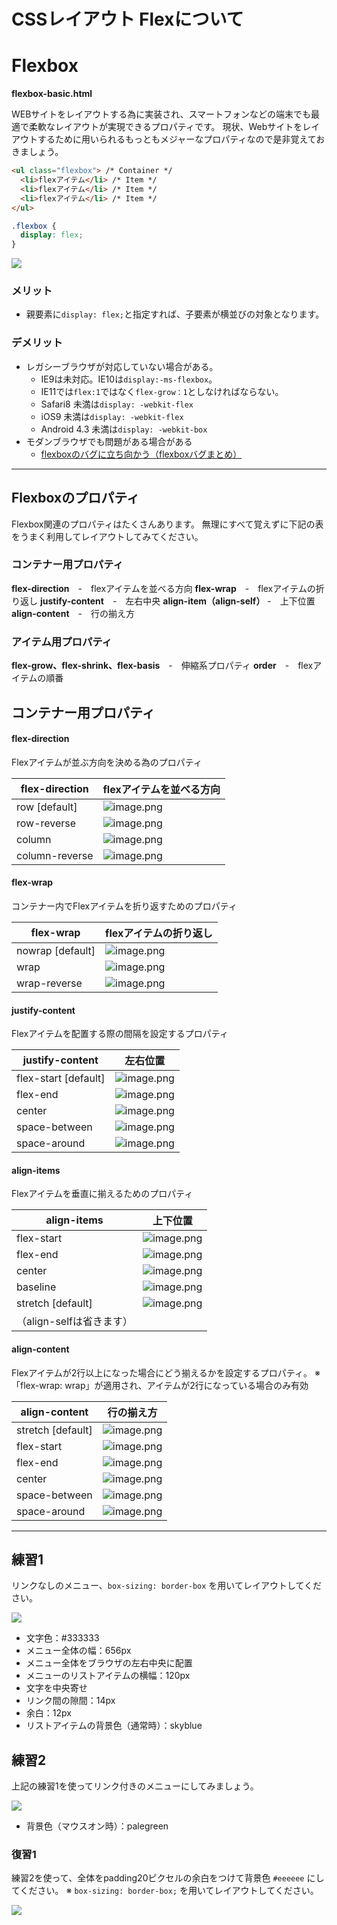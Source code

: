 # CSSレイアウト Flexについて


# Flexbox

**flexbox-basic.html**

WEBサイトをレイアウトする為に実装され、スマートフォンなどの端末でも最適で柔軟なレイアウトが実現できるプロパティです。
現状、Webサイトをレイアウトするために用いられるもっともメジャーなプロパティなので是非覚えておきましょう。


```html
<ul class="flexbox"> /* Container */
  <li>flexアイテム</li> /* Item */
  <li>flexアイテム</li> /* Item */
  <li>flexアイテム</li> /* Item */
</ul>
```
```css
.flexbox {
  display: flex;
}
```


![](https://d2mxuefqeaa7sj.cloudfront.net/s_7DF33F8944F50DBBBCAFB844350AD0F55F2410F15DD00441E5D5AD6381F014B7_1522047628382_flex-container.png)




### メリット

- 親要素に`display: flex;`と指定すれば、子要素が横並びの対象となります。

### デメリット

- レガシーブラウザが対応していない場合がある。
    - IE9は未対応。IE10は`display:-ms-flexbox`。
    - IE11では`flex:1`ではなく`flex-grow：1`としなければならない。
    - Safari8 未満は`display: -webkit-flex`
    - iOS9 未満は`display: -webkit-flex`
    - Android 4.3 未満は`display: -webkit-box`
- モダンブラウザでも問題がある場合がある
    - [flexboxのバグに立ち向かう（flexboxバグまとめ）](https://qiita.com/hashrock/items/189db03021b0f565ae27)

---


## Flexboxのプロパティ

Flexbox関連のプロパティはたくさんあります。
無理にすべて覚えずに下記の表をうまく利用してレイアウトしてみてください。

### コンテナー用プロパティ

**flex-direction**　-　flexアイテムを並べる方向
**flex-wrap**　-　flexアイテムの折り返し
**justify-content**　-　左右中央
**align-item（align-self）** -　上下位置
**align-content**　-　行の揃え方

### アイテム用プロパティ

**flex-grow、flex-shrink、flex-basis**　-　伸縮系プロパティ
**order**　-　flexアイテムの順番



## **コンテナー用プロパティ**

#### flex-direction

Flexアイテムが並ぶ方向を決める為のプロパティ

| flex-direction | flexアイテムを並べる方向                                                                                            |
| -------------- | --------------------------------------------------------------------------------------------------------- |
| row [default]  | ![image.png](https://qiita-image-store.s3.amazonaws.com/0/74438/57e22cbd-7ba4-5121-553f-cd9161ffbc02.png) |
| row-reverse    | ![image.png](https://qiita-image-store.s3.amazonaws.com/0/74438/38ee241c-5cba-2bad-d74b-d1754ace5967.png) |
| column         | ![image.png](https://qiita-image-store.s3.amazonaws.com/0/74438/08a6608c-ac40-c4d0-8ca7-95967c73d03b.png) |
| column-reverse | ![image.png](https://qiita-image-store.s3.amazonaws.com/0/74438/8be9ed65-fe5f-d1df-c274-3435a7297005.png) |




#### flex-wrap

コンテナー内でFlexアイテムを折り返すためのプロパティ

| flex-wrap        | flexアイテムの折り返し                                                                                             |
| ---------------- | --------------------------------------------------------------------------------------------------------- |
| nowrap [default] | ![image.png](https://qiita-image-store.s3.amazonaws.com/0/74438/efbb089e-4f4c-7ed4-84cb-1e845fcbdc0c.png) |
| wrap             | ![image.png](https://qiita-image-store.s3.amazonaws.com/0/74438/42444a24-4fb3-0860-a712-2de2d30e7516.png) |
| wrap-reverse     | ![image.png](https://qiita-image-store.s3.amazonaws.com/0/74438/39990523-9290-9615-1b0a-fc641121e3bd.png) |




#### justify-content

Flexアイテムを配置する際の間隔を設定するプロパティ

| justify-content      | 左右位置                                                                                                      |
| -------------------- | --------------------------------------------------------------------------------------------------------- |
| flex-start [default] | ![image.png](https://qiita-image-store.s3.amazonaws.com/0/74438/851768c5-3c07-af75-35b5-e150cb122e6a.png) |
| flex-end             | ![image.png](https://qiita-image-store.s3.amazonaws.com/0/74438/164bd56c-8241-a28e-2c19-0d377f25be43.png) |
| center               | ![image.png](https://qiita-image-store.s3.amazonaws.com/0/74438/0b819396-e77e-b31c-8765-a03a6acff0de.png) |
| space-between        | ![image.png](https://qiita-image-store.s3.amazonaws.com/0/74438/c8d7c93a-7c63-61c2-e1d1-c83b6f378952.png) |
| space-around         | ![image.png](https://qiita-image-store.s3.amazonaws.com/0/74438/150b3a82-c944-3106-4a93-09a24c69a04e.png) |





#### align-items

Flexアイテムを垂直に揃えるためのプロパティ

| align-items       | 上下位置                                                                                                      |
| ----------------- | --------------------------------------------------------------------------------------------------------- |
| flex-start        | ![image.png](https://qiita-image-store.s3.amazonaws.com/0/74438/8c35a611-6b8b-cf05-c8c1-971dbe6cb2f7.png) |
| flex-end          | ![image.png](https://qiita-image-store.s3.amazonaws.com/0/74438/a2af6bfc-0974-15ce-9f1d-e8567ac786a8.png) |
| center            | ![image.png](https://qiita-image-store.s3.amazonaws.com/0/74438/c03b27cc-f3c0-513e-8625-85840e587e32.png) |
| baseline          | ![image.png](https://qiita-image-store.s3.amazonaws.com/0/74438/fa411e4f-a014-8705-ff32-70cb3a3249e2.png) |
| stretch [default] | ![image.png](https://qiita-image-store.s3.amazonaws.com/0/74438/fbcb370a-7c06-530f-fc21-0391c22dbb7f.png) |
| （align-selfは省きます） |                                                                                                           |




#### align-content

Flexアイテムが2行以上になった場合にどう揃えるかを設定するプロパティ。
※「flex-wrap: wrap」が適用され、アイテムが2行になっている場合のみ有効

| align-content     | 行の揃え方                                                                                                     |
| ----------------- | --------------------------------------------------------------------------------------------------------- |
| stretch [default] | ![image.png](https://qiita-image-store.s3.amazonaws.com/0/74438/cdbf6492-60b1-9309-daeb-2624f0808c4a.png) |
| flex-start        | ![image.png](https://qiita-image-store.s3.amazonaws.com/0/74438/27f73e91-b30b-ffda-35c5-a61a2b653733.png) |
| flex-end          | ![image.png](https://qiita-image-store.s3.amazonaws.com/0/74438/137a34db-cc47-c2f9-94c4-71c2bc6c77c9.png) |
| center            | ![image.png](https://qiita-image-store.s3.amazonaws.com/0/74438/f5b1c0ea-e968-852e-90b0-4f2d88c6011e.png) |
| space-between     | ![image.png](https://qiita-image-store.s3.amazonaws.com/0/74438/2ecc0e1c-1bc7-dbf7-604a-2f1b58e53f1b.png) |
| space-around      | ![image.png](https://qiita-image-store.s3.amazonaws.com/0/74438/80987366-33c6-5442-bd7d-5ff4d4394f6a.png) |




----------
## 練習1

リンクなしのメニュー、`box-sizing: border-box` を用いてレイアウトしてください。



![](https://paper-attachments.dropbox.com/s_CC1F790C680E94AE4D7E9778AAA44D521592E7AC2AC6A52752CCFB8ED2A216CE_1562407409523_+2019-07-06+19.03.20.png)


- 文字色：#333333
- メニュー全体の幅：656px
- メニュー全体をブラウザの左右中央に配置
- メニューのリストアイテムの横幅：120px
- 文字を中央寄せ
- リンク間の隙間：14px
- 余白：12px
- リストアイテムの背景色（通常時）：skyblue



## 練習2

上記の練習1を使ってリンク付きのメニューにしてみましょう。



![](https://paper-attachments.dropbox.com/s_CC1F790C680E94AE4D7E9778AAA44D521592E7AC2AC6A52752CCFB8ED2A216CE_1562407582022_+2019-07-06+19.06.12.png)





- 背景色（マウスオン時）：palegreen



### 復習1

練習2を使って、全体をpadding20ピクセルの余白をつけて背景色 `#eeeeee` にしてください。
※ `box-sizing: border-box;` を用いてレイアウトしてください。



![](https://paper-attachments.dropbox.com/s_CC1F790C680E94AE4D7E9778AAA44D521592E7AC2AC6A52752CCFB8ED2A216CE_1562407649118_+2019-07-06+19.07.18.png)



